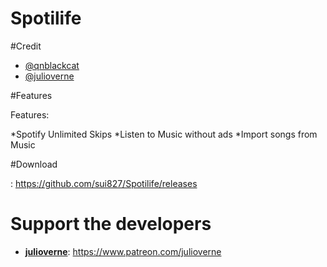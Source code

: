 # Spotilife

#Credit

* [@qnblackcat](https://github.com/qnblackcat)
* [@julioverne](https://github.com/julioverne)

#Features

Features:

*Spotify Unlimited Skips
*Listen to Music without ads
*Import songs from Music

#Download

: https://github.com/sui827/Spotilife/releases

# Support the developers
- [**julioverne**](https://twitter.com/ijulioverne): https://www.patreon.com/julioverne
